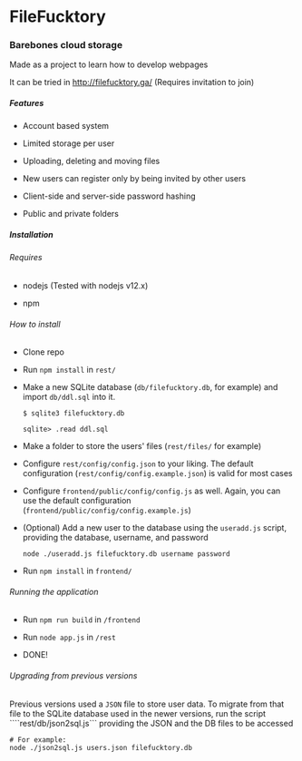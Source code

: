 # FileFucktory
### Barebones cloud storage

Made as a project to learn how to develop webpages

It can be tried in http://filefucktory.ga/ (Requires invitation to join)

##### Features

- Account based system

- Limited storage per user

- Uploading, deleting and moving files

- New users can register only by being invited by other users

- Client-side and server-side password hashing

- Public and private folders

##### Installation

###### Requires

- nodejs (Tested with nodejs v12.x)

- npm

###### How to install

- Clone repo

- Run ```npm install``` in ```rest/```

- Make a new SQLite database (```db/filefucktory.db```, for example) and import ```db/ddl.sql``` into it.

	```
	$ sqlite3 filefucktory.db
	
	sqlite> .read ddl.sql
	```
	
- Make a folder to store the users' files (```rest/files/``` for example)

- Configure ```rest/config/config.json``` to your liking. The default configuration (```rest/config/config.example.json```) is valid for most cases

- Configure ```frontend/public/config/config.js``` as well. Again, you can use the default configuration (```frontend/public/config/config.example.js```)
	
- (Optional) Add a new user to the database using the ```useradd.js``` script, providing the database, username, and password

	```node ./useradd.js filefucktory.db username password```
	
- Run ```npm install``` in ```frontend/```

###### Running the application

- Run ```npm run build``` in ```/frontend```

- Run ```node app.js``` in ```/rest```

- DONE!

###### Upgrading from previous versions

Previous versions used a ```JSON``` file to store user data. To migrate from that file to the SQLite database used in the newer versions,
run the script ````rest/db/json2sql.js``` providing the JSON and the DB files to be accessed

```
# For example:
node ./json2sql.js users.json filefucktory.db
```